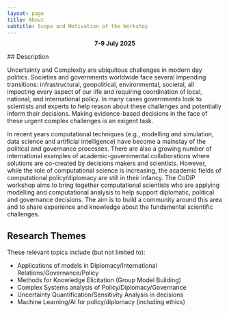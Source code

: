 ```yaml
---
layout: page
title: About
subtitle: Scope and Motivation of the Workshop
---
```

<p style="text-align: center; font-weight: bold; margin-top: -5px;">7-9 July 2025</p>
## Description 

Uncertainty and Complexity are ubiquitous challenges in modern day politics. Societies and governments worldwide face several impending transitions: infrastructural, geopolitical, environmental, societal, all impacting every aspect of our life and requiring coordination of local, national, and international policy. In many cases governments look to scientists and experts to help reason about these challenges and potentially inform their decisions. Making evidence-based decisions in the face of these urgent complex challenges is an exigent task. 

In recent years computational techniques (e.g., modelling and simulation, data science and artificial intelligence) have become a mainstay of the political and governance processes. There are also a growing number of international examples of academic-governmental collaborations where solutions are co-created by decisions makers and scientists. However, while the role of computational science is increasing, the academic fields of computational policy/diplomacy are still in their infancy. The CoDiP workshop aims to bring together computational scientists who are applying modelling and computational analysis to help support diplomatic, political and governance decisions. The aim is to build a community around this area and to share experience and knowledge about the fundamental scientific challenges. 


## Research Themes

These relevant topics include (but not limited to):
	
- Applications of models in Diplomacy/International Relations/Governance/Policy
- Methods for Knowledge Elicitation (Group Model Building)
- Complex Systems analysis of Policy/Diplomacy/Governance
- Uncertainty Quantification/Sensitivity Analysis in decisions
- Machine Learning/AI for policy/diplomacy (including ethics)

